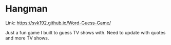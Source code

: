 # Hangman

Link: https://svk192.github.io/Word-Guess-Game/

Just a fun game I built to guess TV shows with. Need to update with quotes and more TV shows.

